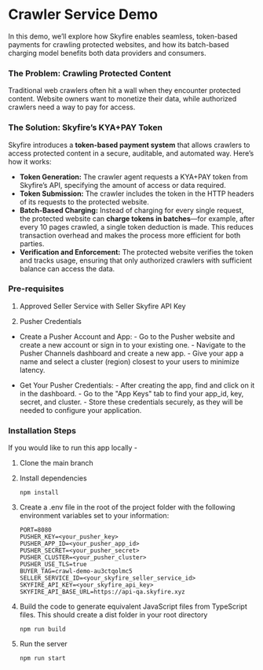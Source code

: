# Crawler Service Demo

In this demo, we’ll explore how Skyfire enables seamless, token-based payments for crawling protected websites, and how its batch-based charging model benefits both data providers and consumers.

### The Problem: Crawling Protected Content

Traditional web crawlers often hit a wall when they encounter protected content. Website owners want to monetize their data, while authorized crawlers need a way to pay for access.

### The Solution: Skyfire’s KYA+PAY Token

Skyfire introduces a **token-based payment system** that allows crawlers to access protected content in a secure, auditable, and automated way. Here’s how it works:

- **Token Generation:** The crawler agent requests a KYA+PAY token from Skyfire’s API, specifying the amount of access or data required.
- **Token Submission:** The crawler includes the token in the HTTP headers of its requests to the protected website.
- **Batch-Based Charging:** Instead of charging for every single request, the protected website can **charge tokens in batches**—for example, after every 10 pages crawled, a single token deduction is made. This reduces transaction overhead and makes the process more efficient for both parties.
- **Verification and Enforcement:** The protected website verifies the token and tracks usage, ensuring that only authorized crawlers with sufficient balance can access the data.

### Pre-requisites

1. Approved Seller Service with Seller Skyfire API Key

2. Pusher Credentials

- Create a Pusher Account and App:
      - Go to the Pusher website and create a new account or sign in to your existing one. 
      - Navigate to the Pusher Channels dashboard and create a new app. 
      - Give your app a name and select a cluster (region) closest to your users to minimize latency. 

- Get Your Pusher Credentials:
      - After creating the app, find and click on it in the dashboard. 
      - Go to the "App Keys" tab to find your app_id, key, secret, and cluster. 
      - Store these credentials securely, as they will be needed to configure your application. 

### Installation Steps

If you would like to run this app locally -

1. Clone the main branch

2. Install dependencies

   ```
   npm install
   ```

3. Create a .env file in the root of the project folder with the following environment variables set to your information:

   ```
   PORT=8080
   PUSHER_KEY=<your_pusher_key>
   PUSHER_APP_ID=<your_pusher_app_id>
   PUSHER_SECRET=<your_pusher_secret>
   PUSHER_CLUSTER=<your_pusher_cluster>
   PUSHER_USE_TLS=true
   BUYER_TAG=crawl-demo-au3ctqolmc5
   SELLER_SERVICE_ID=<your_skyfire_seller_service_id>
   SKYFIRE_API_KEY=<your_skyfire_api_key>
   SKYFIRE_API_BASE_URL=https://api-qa.skyfire.xyz
   ```

4. Build the code to generate equivalent JavaScript files from TypeScript files. This should create a dist folder in your root directory

   ```
   npm run build
   ```

5. Run the server
   ```
   npm run start
   ```